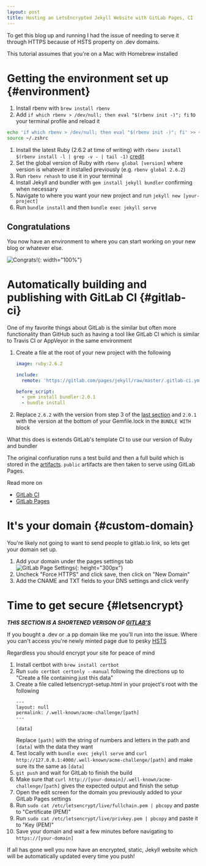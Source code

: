 ```yaml
---
layout: post
title: Hosting an LetsEncrypted Jekyll Website with GitLab Pages, CI
---
```


To get this blog up and running I had the issue of needing to serve it through HTTPS because of HSTS property on .dev domains.

This tutorial assumes that you're on a Mac with Homebrew installed

# Getting the environment set up {#environment}

1. Install rbenv with `brew install rbenv`
1. Add `if which rbenv > /dev/null; then eval "$(rbenv init -)"; fi` to your terminal profile and reload it
```sh
echo 'if which rbenv > /dev/null; then eval "$(rbenv init -)"; fi' >> ~/.zshrc
source ~/.zshrc
```
1. Install the latest Ruby (2.6.2 at time of writing) with `rbenv install $(rbenv install -l | grep -v - | tail -1)` [credit](https://stackoverflow.com/a/30191850)
1. Set the global version of Ruby with `rbenv global [version]` where version is whatever it installed previously (e.g. `rbenv global 2.6.2`)
1. Run `rbenv rehash` to use it in your terminal
1. Install Jekyll and bundler with `gem install jekyll bundler` confirming when necessary
1. Navigate to where you want your new project and run `jekyll new [your-project]`
1. Run `bundle install` and then `bundle exec jekyll serve`

## Congratulations

You now have an environment to where you can start working on your new blog or whatever else.

![Congrats!](https://i.kym-cdn.com/photos/images/original/000/707/322/fac.gif){: width="100%"}

# Automatically building and publishing with GitLab CI {#gitlab-ci}

One of my favorite things about GitLab is the similar but often more functionality than GitHub such as having a tool like GitLab CI which is similar to Travis CI or AppVeyor in the same environment

1. Create a file at the root of your new project with the following
    ```yaml
    image: ruby:2.6.2

    include:
      remote: 'https://gitlab.com/pages/jekyll/raw/master/.gitlab-ci.yml'

    before_script:
      - gem install bundler:2.0.1
      - bundle install
    ```
1. Replace `2.6.2` with the version from step 3 of the [last section](#environment) and `2.0.1` with the version at the bottom of your Gemfile.lock in the `BUNDLE WITH` block

What this does is extends GitLab's template CI to use our version of Ruby and bundler

The original confiuration runs a test build and then a full build which is stored in the [artifacts](https://docs.gitlab.com/ee/user/project/pipelines/job_artifacts.html). `public` artifacts are then taken to serve using GitLab Pages.

Read more on
- [GitLab CI](https://docs.gitlab.com/ee/ci/)
- [GitLab Pages](https://docs.gitlab.com/ee/user/project/pages/)

# It's your domain {#custom-domain}

You're likely not going to want to send people to gitlab.io link, so lets get your domain set up.

1. Add your domain under the pages settings tab<br/>
![GitLab Page Settings](https://i.imgur.com/GFVM8sW.png){: height="300px"}
1. Uncheck "Force HTTPS" and click save, then click on "New Domain"
1. Add the CNAME and TXT fields to your DNS settings and click verify

# Time to get secure {#letsencrypt}

***THIS SECTION IS A SHORTENED VERISON OF [GITLAB'S](https://about.gitlab.com/2016/04/11/tutorial-securing-your-gitlab-pages-with-tls-and-letsencrypt/)***

If you bought a .dev or .a
pp domain like me you'll run into the issue. Where you can't access you're newly minted page due to pesky [HSTS](https://en.wikipedia.org/wiki/HTTP_Strict_Transport_Security)

Regardless you should encrypt your site for peace of mind

1. Install certbot with `brew install certbot`
1. Run `sudo certbot certonly --manual` following the directions up to "Create a file containing just this data"
1. Create a file called letsencrypt-setup.html in your project's root with the following
    ```
    ---
    layout: null
    permalink: /.well-known/acme-challenge/[path]
    ---

    [data]
    ```
    Replace `[path]` with the string of numbers and letters in the path and `[data]` with the data they want
1. Test locally with `bundle exec jekyll serve` and `curl http://127.0.0.1:4000/.well-known/acme-challenge/[path]` and make sure its the same as `[data]`
1. `git push` and wait for GitLab to finish the build
1. Make sure that `curl http://[your-domain]/.well-known/acme-challenge/[path]` gives the expected output and finish the setup
1. Open the edit screen for the domain you previously added to your GitLab Pages settings
1. Run `sudo cat /etc/letsencrypt/live/fullchain.pem | pbcopy` and paste to "Certificate (PEM)"
1. Run `sudo cat /etc/letsencrypt/live/privkey.pem | pbcopy` and paste it to "Key (PEM)"
1. Save your domain and wait a few minutes before navigating to `https://[your-domain]`

If all has gone well you now have an encrypted, static, Jekyll website which will be automatically updated every time you push!
